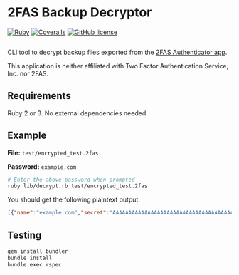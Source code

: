 # 2FAS Backup Decryptor

[![Ruby](https://img.shields.io/badge/Ruby-CC342D?style=for-the-badge&logo=ruby&logoColor=white)](https://ruby-lang.org)
<a href="https://coveralls.io/github/elliotwutingfeng/2fas-backup-decryptor?branch=main"><img src="https://img.shields.io/coverallsCoverage/github/elliotwutingfeng/2fas-backup-decryptor?logo=coveralls&style=for-the-badge" alt="Coveralls"/></a>
[![GitHub license](https://img.shields.io/badge/LICENSE-GPLv3-GREEN?style=for-the-badge)](LICENSE)

<img src='https://coveralls.io/repos/github/elliotwutingfeng/2fas-backup-decryptor/badge.svg?branch=main' alt='' width="0" height="0" />

CLI tool to decrypt backup files exported from the [2FAS Authenticator app](https://2fas.com).

This application is neither affiliated with Two Factor Authentication Service, Inc. nor 2FAS.

## Requirements

Ruby 2 or 3. No external dependencies needed.

## Example

**File:** `test/encrypted_test.2fas`

**Password:** `example.com`

```bash
# Enter the above password when prompted
ruby lib/decrypt.rb test/encrypted_test.2fas
```

You should get the following plaintext output.

```json
[{"name":"example.com","secret":"AAAAAAAAAAAAAAAAAAAAAAAAAAAAAAAAAAAAAAAAAAAAAAAAAAAA","updatedAt":1704874073731,"otp":{"label":"","account":"","digits":6,"period":30,"algorithm":"SHA1","tokenType":"TOTP","source":"Manual"},"order":{"position":0},"icon":{"selected":"Label","label":{"text":"EX","backgroundColor":"Orange"},"iconCollection":{"id":"a5b3fb65-4ec5-43e6-8ec1-49e24ca9e7ad"}}}]
```

## Testing

```bash
gem install bundler
bundle install
bundle exec rspec
```

